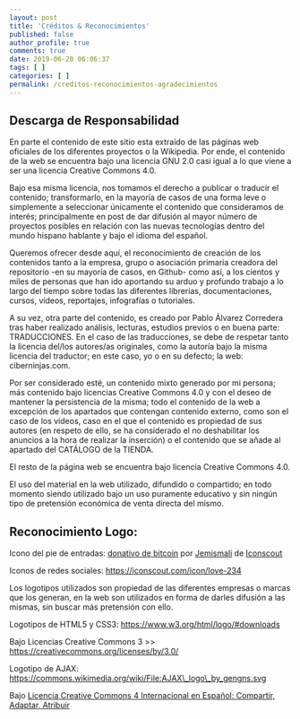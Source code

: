 ```yaml
---
layout: post
title: 'Créditos & Reconocimientos'
published: false
author_profile: true
comments: true
date: 2019-06-20 06:06:37
tags: [ ]
categories: [ ]
permalink: /creditos-reconocimientos-agradecimientos
---
```

## Descarga de Responsabilidad

En parte el contenido de este sitio esta extraído de las páginas web oficiales de los diferentes proyectos o la Wikipedia. Por ende, el contenido de la web se encuentra bajo una licencia GNU 2.0 casi igual a lo que viene a ser una licencia Creative Commons 4.0.

Bajo esa misma licencia, nos tomamos el derecho a publicar o traducir el contenido; transformarlo, en la mayoría de casos de una forma leve o simplemente a seleccionar únicamente el contenido que consideramos de interés; principalmente en post de dar difusión al mayor número de proyectos posibles en relación con las nuevas tecnologías dentro del mundo hispano hablante y bajo el idioma del español.

Queremos ofrecer desde aquí, el reconocimiento de creación de los contenidos tanto a la empresa, grupo o asociación primaria creadora del repositorio -en su mayoría de casos, en Github- como así, a los cientos y miles de personas que han ido aportando su arduo y profundo trabajo a lo largo del tiempo sobre todas las diferentes librerías, documentaciones, cursos, vídeos, reportajes, infografías o tutoriales.

A su vez, otra parte del contenido, es creado por Pablo Álvarez Corredera tras haber realizado análisis, lecturas, estudios previos o en buena parte: TRADUCCIONES. En el caso de las traducciones, se debe de respetar tanto la licencia del/los autores/as originales, como la autoría bajo la misma licencia del traductor; en este caso, yo o en su defecto; la web: ciberninjas.com.

Por ser considerado esté, un contenido mixto generado por mi persona; más contenido bajo licencias Creative Commons 4.0 y con el deseo de mantener la persistencia de la misma; todo el contenido de la web a excepción de los apartados que contengan contenido externo, como son el caso de los vídeos, caso en el que el contenido es propiedad de sus autores (en respeto de ello, se ha considerado el no deshabilitar los anuncios a la hora de realizar la inserción) o el contenido que se añade al apartado del CATÁLOGO de la TIENDA.

El resto de la página web se encuentra bajo licencia Creative Commons 4.0.

El uso del material en la web utilizado, difundido o compartido; en todo momento siendo utilizado bajo un uso puramente educativo y sin ningún tipo de pretensión económica de venta directa del mismo.

## Reconocimiento Logo:

Icono del pie de entradas: [donativo de bitcoin][1] por [Jemismali][2] de [Iconscout][3]

Iconos de redes sociales: https://iconscout.com/icon/love-234

Los logotipos utilizados son propiedad de las diferentes empresas o marcas que los generan, en la web son utilizados en forma de darles difusión a las mismas, sin buscar más pretensión con ello.

Logotipos de HTML5 y CSS3: https://www.w3.org/html/logo/#downloads

Bajo Licencias Creative Commons 3 >>  https://creativecommons.org/licenses/by/3.0/

Logotipo de AJAX: https://commons.wikimedia.org/wiki/File:AJAX\_logo\_by_gengns.svg

Bajo [Licencia Creative Commons 4 Internacional en Español: Compartir, Adaptar, Atribuir][4]

 [1]: https://iconscout.com/icon/donation-28
 [2]: https://iconscout.com/contributors/jemismali
 [3]: https://iconscout.com
 [4]: https://kutt.it/cc4 "Licencia Creative Commons 4 Internacional en Español: Compartir, Adaptar, Atribuir"